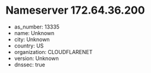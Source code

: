 # Nameserver 172.64.36.200

* as_number: 13335
* name: Unknown
* city: Unknown
* country: US
* organization: CLOUDFLARENET
* version: Unknown
* dnssec: true
